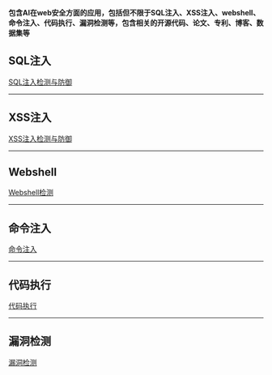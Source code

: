 **包含AI在web安全方面的应用，包括但不限于SQL注入、XSS注入、webshell、命令注入、代码执行、漏洞检测等，包含相关的开源代码、论文、专利、博客、数据集等**

## SQL注入
[SQL注入检测与防御]()

---

## XSS注入
[XSS注入检测与防御]()

---

## Webshell
[Webshell检测]()

---

## 命令注入
[命令注入]()

---

## 代码执行
[代码执行]()

---

## 漏洞检测
[漏洞检测]()
